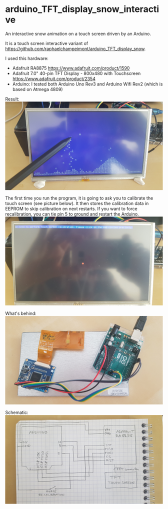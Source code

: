 # arduino_TFT_display_snow_interactive
An interactive snow animation on a touch screen driven by an Arduino.

It is a touch screen interactive variant of https://github.com/raphaelchampeimont/arduino_TFT_display_snow.

I used this hardware:
* Adafruit RA8875 https://www.adafruit.com/product/1590
* Adafruit 7.0" 40-pin TFT Display - 800x480 with Touchscreen https://www.adafruit.com/product/2354
* Arduino: I tested both Arduino Uno Rev3 and Arduino Wifi Rev2 (which is based on Atmega 4809)


Result:
![Screenshot](/images/screenshot.jpg?raw=true)

The first time you run the program, it is going to ask you to calibrate the touch screen (see picture below). It then stores the calibration data in EEPROM to skip calibration on next restarts. If you want to force recalibration, you can tie pin 5 to ground and restart the Arduino.
![Calibration](/images/calibration.jpg?raw=true)

What's behind:
![Overview of circuit](/images/overview.jpg?raw=true)

Schematic:
![Schematic](/images/schematic.jpg?raw=true)
